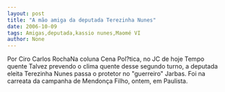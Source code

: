```yaml
---
layout: post
title: "A mão amiga da deputada Terezinha Nunes"
date: 2006-10-09
tags: Amigas,deputada,kassio nunes,Maomé VI
author: None
---
```

Por Ciro Carlos RochaNa coluna Cena Pol?tica, no JC de hoje
Tempo quente 
Talvez prevendo o clima quente desse segundo turno, a deputada eleita Terezinha Nunes passa o protetor no \"guerreiro\" Jarbas. Foi na carreata da campanha de Mendonça Filho, ontem, em Paulista. 